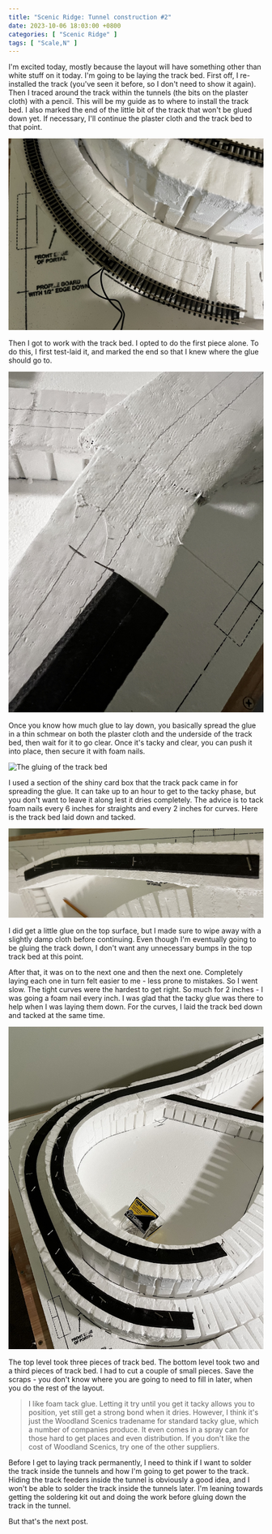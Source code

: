 ```yaml
---
title: "Scenic Ridge: Tunnel construction #2"
date: 2023-10-06 18:03:00 +0800
categories: [ "Scenic Ridge" ]
tags: [ "Scale,N" ]
---
```


I'm excited today, mostly because the layout will have something other than white stuff on it today.  I'm going to be laying the track bed.  First off, I re-installed the track (you've seen it before, so I don't need to show it again).  Then I traced around the track within the tunnels (the bits on the plaster cloth) with a pencil.  This will be my guide as to where to install the track bed.  I also marked the end of the little bit of the track that won't be glued down yet.  If necessary, I'll continue the plaster cloth and the track bed to that point.

![Showing the pencil marks for tracing the track](/assets/2023/10/06/img1.jpg)

Then I got to work with the track bed.  I opted to do the first piece alone.  To do this, I first test-laid it, and marked the end so that I knew where the glue should go to.

![Test-laying of track bed](/assets/2023/10/06/img2.jpg)

Once you know how much glue to lay down, you basically spread the glue in a thin schmear on both the plaster cloth and the underside of the track bed, then wait for it to go clear.  Once it's tacky and clear, you can push it into place, then secure it with foam nails.  

![The gluing of the track bed](/assets/2023/10/06/img3.jpg)

I used a section of the shiny card box that the track pack came in for spreading the glue. It can take up to an hour to get to the tacky phase, but you don't want to leave it along lest it dries completely.  The advice is to tack foam nails every 6 inches for straights and every 2 inches for curves.  Here is the track bed laid down and tacked.

![The first piece of track bed!](/assets/2023/10/06/img4.jpg)

I did get a little glue on the top surface, but I made sure to wipe away with a slightly damp cloth before continuing.  Even though I'm eventually going to be gluing the track down, I don't want any unnecessary bumps in the top track bed at this point.

After that, it was on to the next one and then the next one. Completely laying each one in turn felt easier to me - less prone to mistakes.  So I went slow.  The tight curves were the hardest to get right.  So much for 2 inches - I was going a foam nail every inch.  I was glad that the tacky glue was there to help when I was laying them down.   For the curves, I laid the track bed down and tacked at the same time.

![The track bed for the tunnels is laid](/assets/2023/10/06/img5.jpg)

The top level took three pieces of track bed.  The bottom level took two and a third pieces of track bed.  I had to cut a couple of small pieces.  Save the scraps - you don't know where you are going to need to fill in later, when you do the rest of the layout.

> I like foam tack glue.  Letting it try until you get it tacky allows you to position, yet still get a strong bond when it dries.  However, I think it's just the Woodland Scenics tradename for standard tacky glue, which a number of companies produce.  It even comes in a spray can for those hard to get places and even distribution.  If you don't like the cost of Woodland Scenics, try one of the other suppliers.

Before I get to laying track permanently, I need to think if I want to solder the track inside the tunnels and how I'm going to get power to the track.  Hiding the track feeders inside the tunnel is obviously a good idea, and I won't be able to solder the track inside the tunnels later.  I'm leaning towards getting the soldering kit out and doing the work before gluing down the track in the tunnel.

But that's the next post.
